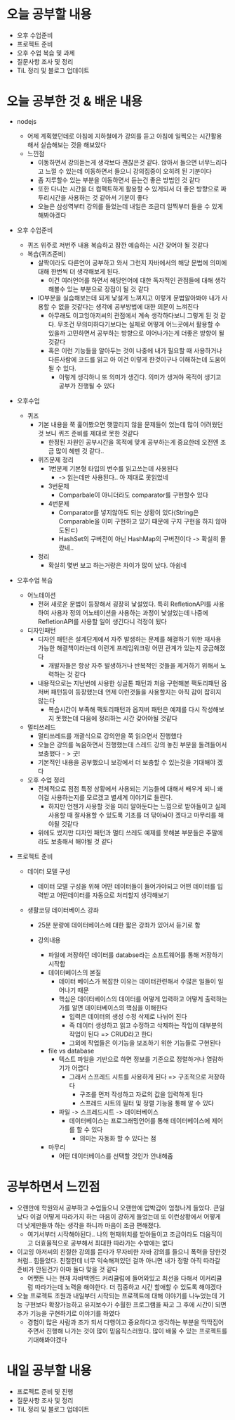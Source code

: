 # 오늘 공부할 내용

- 오후 수업준비
- 프로젝트 준비
- 오후 수업 복습 및 과제
- 질문사항 조사 및 정리
- TiL 정리 및 블로그 업데이트

# 오늘 공부한 것 & 배운 내용

- nodejs
  - 어제 계획했던데로 아침에 지하철에가 강의를 듣고 아침에 일찍오는 시간활용해서 실습해보는 것을 해보았다
  - 느낀점
    - 이동하면서 강의듣는게 생각보다 괜찮은것 같다. 앉아서 들으면 너무느리다고 느낄 수 있는데 이동하면서 들으니 강의집중이 오히려 된 기분이다
    - 좀 지루할수 있는 부분을 이동하면서 듣는건 좋은 방법인 것 같다
    - 또한 다니는 시간을 더 컴팩트하게 활용할 수 있게되서 더 좋은 방향으로 짜투리시간을 사용하는 것 같아서 기분이 좋다
    - 오늘은 삼성역부터 강의를 들었는데 내일은 조금더 일찍부터 들을 수 있게 해봐야겠다
  
- 오후 수업준비
  - 퀴즈 위주로 저번주 내용 복습하고 잠깐 예습하는 시간 갖어야 될 것같다
  - 복습(퀴즈준비)
    - 살짝이라도 다른언어 공부하고 와서 그런지 자바에서의 해당 문법에 의미에 대해 한번씩 더 생각해보게 된다.
      - 이건 여러언어를 하면서 해당언어에 대한 독자적인 관점들에 대해 생각해볼수 있는 부분으로 장점이 될 것 같다
    - IO부분을 실습해보는데 되게 낯설게 느껴지고 이렇게 문법알아봐야 내가 사용할 수 없을 것같다는 생각에 공부방법에 대한 의문이 느껴진다
      - 아무래도 이고잉아저씨의 관점에서 계속 생각하다보니 그렇게 된 것 같다. 무조건 무의미하다기보다는 실제로 어떻게 어느곳에서 활용할 수 있을까 고민하면서 공부하는 방향으로 이어나가는게 더좋은 방향이 될 것같다
      - 혹은 이런 기능들을 알아두는 것이 나중에 내가 필요할 때 사용하거나 다른사람에 코드를 읽고 아 이건 이렇게 한것이구나 이해하는데 도움이 될 수 있다. 
        - 이렇게 생각하니 또 의미가 생긴다. 의미가 생겨야 목적이 생기고 공부가 진행될 수 있다
  
- 오후수업
  - 퀴즈
    - 기본 내용을 쭉 훑어봤으면 햇깔리지 않을 문제들이 었는데 많이 어려웠던것 보니 퀴즈 준비를 제대로 못한 것같다
      - 한정된 자원인 공부시간을 목적에 맞게 공부하는게 중요한데 오전엔 조금 많이 헤멘 것 같다..
    - 퀴즈문제 정리
      - 1번문제 기본형 타입의 변수를 읽고쓰는데 사용된다
        - -> 읽는데만 사용된다.. 아 제대로 못읽었네
      - 3번문제
        - Comparbale이 아니더라도 comparator를 구현할수 있다
      - 4번문제
        - Comparator를 넣지않아도 되는 상황이 있다(String은 Comparable을 이미 구현하고 있기 때문에 구지 구현을 하지 않아도된ㄷ)
        - HashSet의 구버전이 아닌 HashMap의 구버전이다 -> 확실히 몰랐네..
    - 정리
      - 확실히 몇번 보고 하는거랑은 차이가 많이 났다. 아쉽네 
  
- 오후수업 복습
  - 어노테이션
    - 전혀 새로운 문법이 등장해서 굉장히 낯설었다. 특히 RefletionAPI를 사용하여 사용자 정의 어노테이션을 사용하는 과정이 낯설었는데 나중에 RefletionAPI를 사용할 일이 생긴다니 걱정이 됬다
  - 디자인패턴
    - 디자인 패턴은 설계단계에서 자주 발생하는 문제를 해결하기 위한 재사용 가능한 해결책이라는데 이런게 프레임워크랑 어떤 관계가 있는지 궁금해졌다
      - 개발자들은 항상 자주 발생하거나 반복적인 것들을 제거하기 위해서 노력하는 것 같다
    - 내용적으로는 지난번에 사용한 싱글톤 패턴과 처음 구현해본 팩토리패턴 옵저버 패턴등이 등장했는데 언제 이런것들을 사용할지는 아직 감이 잡히지 않는다
      - 복습시간이 부족해 팩토리패턴과 옵저버 패턴은 예제를 다시 작성해보지 못했는데 다음에 정리하는 시간 갖어야될 것같다
  - 멀티쓰레드
    - 멀티쓰레드를 개괄식으로 강의안을 쭉 읽으면서 진행했다
    - 오늘은 강의를 녹음하면서 진행했는데 스레드 강의 놓친 부분을 돌려들어서 보충했다 - > 굿!
    - 기본적인 내용을 공부했으니 보강에서 더 보충할 수 있는것을 기대해야 겠다
  - 오후 수업 정리
    - 전체적으로 점점 특정 상황에서 사용되는 기능들에 대해서 배우게 되니 왜 이걸 사용하는지를 모르겠고 별세계 이야기로 들린다. 
      - 하지만 언젠가 사용할 것을 미리 알아둔다는 느낌으로 받아들이고 실제 사용할 때 잘사용할 수 있도록 기초를 더 닦아놔야 겠다고 마무리를 해야될 것같다
    - 위에도 썼지만 디자인 패턴과 멀티 쓰레도 예제를 못해본 부분들은 주말에라도 보충해서 해야될 것 같다
  
- 프로젝트 준비

  - 데이터 모델 구성

    - 데이터 모델 구성을 위해 어떤 데이터들이 들어가야되고 어떤 데이터를 입력받고 어떤데이터를 자동으로 처리할지 생각해보기

  - 생활코딩 데이터베이스 강좌

    - 25분 분량에 데이터베이스에 대한 짧은 강좌가 있어서 듣기로 함

    - 강의내용

      - 파일에 저장하던 데이터를 databse라는 소프트웨어를 통해 저장하기 시작함
      - 데이터베이스의 본질
        - 데이터 베이스가 복잡한 이유는 데이터관련해서 수많은 일들이 일어나기 때문
        - 핵심은 데이터베이스의 데이터를 어떻게 입력하고 어떻게 출력하는 가를 알면 데이터베이스의 핵심을 이해한다
          - 입력은 데이터의 생성 수정 삭제로 나뉘어 진다
          - 즉 데이터 생성하고 읽고 수정하고 삭제하는 작업이 대부분의 작업이 된다 => CRUD라고 한다
          - 그외에 작업들은 이기능을 보조하기 위한 기능들로 구현된다
      - file vs database
        - 텍스트 파일을 기반으로 하면 정보를 기준으로 정렬하거나 열람하기가 어렵다
          - 그래서 스프레드 시트를 사용하게 된다 => 구조적으로 저장하다
            - 구조를 먼저 작성하고 자료의 값을 입력하게 된다
            - 스프레드 시트의 필터 및 정렬 기능을 통해 알 수 있다
        - 파일 -> 스프레드시트 -> 데이터베이스
          - 데이터베이스는 프로그래밍언어를 통해 데이터베이스에 제어를 할 수 있다
            - 의미는 자동화 할 수 있다는 점
      - 마무리 
        - 어떤 데이터베이스를 선택할 것인가 안내해줌

       

# 공부하면서 느낀점

- 오랜만에 학원와서 공부하고 수업들으니 오랜만에 압박갑이 엄청나게 들었다. 큰일났다 이걸 어떻게 따라가지 하는 마음이 강하게 들었는데 또 이런상황에서 어떻게 더 낫게만들까 하는 생각을 하니까 마음이 조금 편해졌다.
  - 여기서부터 시작해야된다.. 나의 현재위치를 받아들이고 조금이라도 더움직이고 더효율적으로 공부해서 최대한 따라가는 수밖에는 없다
- 이고잉 아저씨의 친절한 강의를 듣다가 무자비한 자바 강의를 들으니 폭력을 당한것 처럼.. 힘들었다. 친절한데 너무 익숙해져있던 걸까 아니면 내가 정말 아직 따라갈 준비가 안된건가 아마 둘다 맞을 것 같다
  - 어쨋든 나는 현재 자바백엔드 커리큘럼에 들어와있고 최선을 다해서 이커리큘럼 따라가는데 노력을 해야한다. 더 집중하고 시간 할애할 수 있도록 해야겠다
- 오늘 프로젝트 조원과 내일부터 시작되는 프로젝트에 대해 이야기를 나누었는데 기능 구현보다 확장가능하고 유지보수가 수월한 프로그램을 짜고 그 후에 시간이 되면 추가 기능을 구현하기로 이야기를 하였다
  - 경험이 많은 사람과 조가 되서 다행이고 중요하다고 생각하는 부분을 딱딱집어주면서 진행해 나가는 것이 많이 믿음직스러웠다. 많이 배울 수 있는 프로젝트를 기대해봐야겠다

# 내일 공부할 내용

- 프로젝트 준비 및 진행
- 질문사항 조사 및 정리
- TiL 정리 및 블로그 업데이트














































